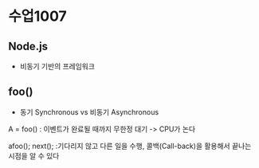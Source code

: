 # 수업1007
## Node.js
* 비동기 기반의 프레임워크

## foo()
* 동기 Synchronous vs 비동기 Asynchronous

A = foo()
: 이벤트가 완료될 때까지 무한정 대기 -> CPU가 논다

afoo();
next();
:기다리지 않고 다른 일을 수행, 콜백(Call-back)을 활용해서 끝나는 시점을 알 수 있다 